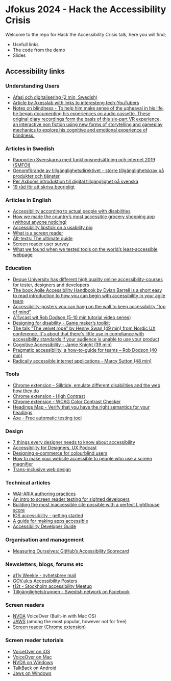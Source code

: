 # Jfokus 2024 - Hack the Accessibility Crisis

Welcome to the repo for Hack the Accessibility Crisis talk, here you will find;

- Usefull links
- The code from the demo
- Slides

## Accessibility links

### Understanding Users

- [Afasi och digitalisering (2 min, Swedish)](https://vimeo.com/321437308)
- [Article by Axesslab with links to interesteng tech-YouTubers](https://axesslab.com/tech-youtubers/)
- [Notes on blindness - To help him make sense of the upheaval in his life, he began documenting his experiences on audio cassette. These original diary recordings form the basis of this six-part VR experience, an interactive non fiction using new forms of storytelling and gameplay mechanics to explore his cognitive and emotional experience of blindness.](https://www.youtube.com/watch?v=tb5DwAZIQZw&ab_channel=InceptionVR)

### Articles in Swedish

- [Rapporten Svenskarna med funktionsnedsättning och internet 2019 (SMFOI)](https://www.pts.se/sv/dokument/pm2/2020/rapporten-svenskarna-med-funktionsnedsattning-och-internet-2019-smfoi/)
- [Genomförande av tillgänglighetsdirektivet - större tillgänglighetskrav på produkter och tjänster](https://www.riksdagen.se/sv/dokument-och-lagar/dokument/betankande/genomforande-av-tillganglighetsdirektivet_HA01SoU10/)
- [Per Axboms introduktion till digital tillgänglighet på svenska](https://digitill.se/)
- [19 råd för att skriva begripligt](https://begripligtext.se/19-raden/)

### Articles in English

- [Accessibility according to actual people with disabilities](https://axesslab.com/accessibility-according-to-pwd/)
- [How we made the country’s most accessible grocery shopping app (without anyone noticing)](https://justin.stach.uk/how_we_built_the_most_accessible_grocery_app)
- [Accessibility lipstick on a usability pig](https://webaim.org/blog/accessibility-lipstick-on-a-usability-pig/)
- [What is a screen reader](https://axesslab.com/what-is-a-screen-reader/)
- [Alt-texts: The ultimate guide](https://axesslab.com/alt-texts/)
- [Screen reader user survey](https://webaim.org/projects/screenreadersurvey8/)
- [What we found when we tested tools on the world’s least-accessible webpage](https://accessibility.blog.gov.uk/2017/02/24/what-we-found-when-we-tested-tools-on-the-worlds-least-accessible-webpage/)

### Education

- [Deque University has different high quality online accessibility-courses for tester, designers and developers](https://dequeuniversity.com/)
- [The book Agile Accessibility Handbook by Dylan Barrell is a short easy to read introduction to how you can begin with accessibility in your agile team](https://accessibility.deque.com/agile-accessibility-handbook)
- [Accessibility-posters you can hang on the wall to keep accessibility ”top of mind”](https://github.com/UKHomeOffice/posters/tree/master/accessibility/dos-donts/posters_se)
- [A11ycast wit Rob Dodson (5-10 min tutorial video series) ](https://www.youtube.com/playlist?list=PLNYkxOF6rcICWx0C9LVWWVqvHlYJyqw7g)
- [Designing for disability - Game maker’s toolkit](https://www.youtube.com/watch?v=4NGe4dzlukc&ab_channel=GameMaker%27sToolkit)
- [The talk "The velvet rope" by Henny Swan (49 min) from Nordic UX conference. It's about that there's little use in compliance with accessibility standards if your audience is unable to use your product](https://www.youtube.com/watch?v=rZExvZEjvtk&ab_channel=northernux)
- [Cognitive Accessibility - Jamie Knight (39 min)](https://www.youtube.com/watch?v=XBzXBY9G2u4&ab_channel=AccessibilityLondon)
- [Pragmatic accessibility, a how-to-guide for teams – Rob Dodson (40 min)](https://www.youtube.com/watch?v=A5XzoDT37iM&ab_channel=GoogleforDevelopers)
- [Radically accessible internet applications - Marcy Sutton (48 min)](https://www.youtube.com/watch?v=WTQAI9TzBx0&ab_channel=beyondtellerrand)

### Tools

- [Chrome extension - Silktide, emulate different disabilities and the web how they do](https://chromewebstore.google.com/detail/silktide-website-accessib/okcpiimdfkpkjcbihbmhppldhiebhhaf?pli=1)
- [Chrome extension - High Contrast](https://chromewebstore.google.com/detail/high-contrast/djcfdncoelnlbldjfhinnjlhdjlikmph?hl=en)
- [Chrome extension - WCAG Color Contrast Checker](https://chromewebstore.google.com/detail/wcag-color-contrast-check/plnahcmalebffmaghcpcmpaciebdhgdf)
- [Headings Map - Verify that you have the right semantics for your headings](https://chromewebstore.google.com/detail/headingsmap/flbjommegcjonpdmenkdiocclhjacmbi)
- [Axe - Free automatic testing tool](https://www.deque.com/axe/)

### Design

- [7 things every designer needs to know about accessibility](https://medium.com/salesforce-ux/7-things-every-designer-needs-to-know-about-accessibility-64f105f0881b)
- [Accessibility for Designers, UX Podcast](https://uxpodcast.com/196-accessibility-for-designers/)
- [Designing e-commerce for colourblind users](https://uxplanet.org/designing-ecommerce-for-colourblind-users-1ffd648c9f91)
- [How to make your website accessible to people who use a screen magnifier](https://dev.to/_bigblind/how-to-make-your-website-accessible-to-people-who-use-a-screen-magnifier)
- [Trans-inclusive web design](https://alistapart.com/article/trans-inclusive-design/)

### Technical articles

- [WAI-ARIA authoring practices](https://www.w3.org/WAI/ARIA/apg/#read_me_first)
- [An intro to screen reader testing for sighted developers](https://uncaughtreferenceerror.com/a-crash-course-to-screenreaders-for-sighted-developers/)
- [Building the most inaccessible site possible with a perfect Lighthouse score](https://www.matuzo.at/blog/building-the-most-inaccessible-site-possible-with-a-perfect-lighthouse-score/)
- [IOS accessibility - getting started](https://www.kodeco.com/6827616-ios-accessibility-getting-started)
- [A guide for making apps accessible](https://appt.org/en)
- [Accessibility Developer Guide](https://www.accessibility-developer-guide.com/)

### Organisation and management

- [Measuring Ourselves: GitHub’s Accessibility Scorecard](https://www.deque.com/axe-con/sessions/measuring-ourselves-githubs-accessibility-scorecard/)

### Newsletters, blogs, forums etc

- [a11y Weekly - nyhetsbrev mail](https://a11yweekly.com/)
- [GOV.uk:s Accessibility Posters](https://accessibility.blog.gov.uk/2016/09/02/dos-and-donts-on-designing-for-accessibility/)
- [t12t - Stockholm accessibility Meetup](https://www.meetup.com/t12t-Stockholm/)
- [Tillgänglighetstruppen - Swedish network on Facebook](https://www.facebook.com/groups/1084090414947249/)

### Screen readers

- [NVDA](https://www.nvaccess.org/download/) VoiceOver (Built-in with Mac OS)
- [JAWS](https://www.freedomscientific.com/products/software/jaws/) (among the most popular, however not for free)
- [Screen reader (Chrome extension)](https://chrome.google.com/webstore/detail/screen-reader/kgejglhpjiefppelpmljglcjbhoiplfn)

### Screen reader tutorials

- [VoiceOver on iOS](https://www.youtube.com/watch?v=bCHpdjvxBws&ab_channel=ChromeforDevelopers)
- [VoiceOver on Mac](https://www.youtube.com/watch?v=5R-6WvAihms&ab_channel=ChromeforDevelopers)
- [NVDA on Windows](https://www.youtube.com/watch?v=Jao3s_CwdRU&ab_channel=ChromeforDevelopers)
- [TalkBack on Android](https://www.youtube.com/watch?v=0Zpzl4EKCco&ab_channel=ChromeforDevelopers)
- [Jaws on Windows](https://www.youtube.com/watch?v=cJV3_rGtSxA&ab_channel=AXSChat)
